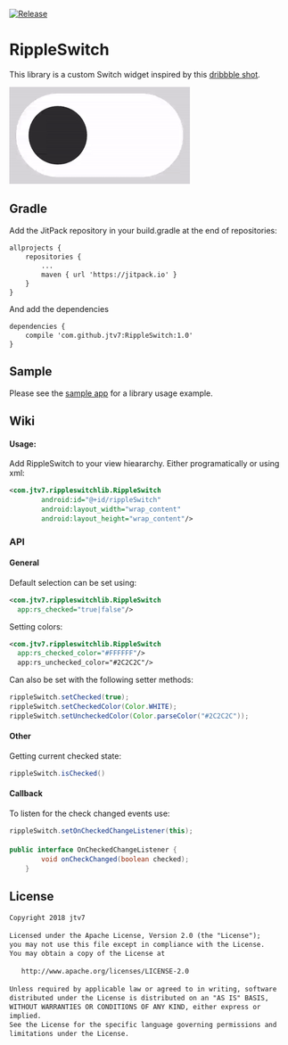 [![Release](https://jitpack.io/v/jtv7/RippleSwitch.svg)](https://jitpack.io/#jtv7/RippleSwitch)

# RippleSwitch

This library is a custom Switch widget inspired by this [dribbble shot](https://dribbble.com/shots/4148855-Switcher-XXXIII). 

![GifSample](https://raw.githubusercontent.com/jtv7/RippleSwitch/master/switch.gif)

## Gradle 
Add the JitPack repository in your build.gradle at the end of repositories:
```
allprojects {
    repositories {
    	...
        maven { url 'https://jitpack.io' }
    }
}
```
And add the dependencies
```
dependencies {
    compile 'com.github.jtv7:RippleSwitch:1.0'
}
```
## Sample
Please see the [sample app](app/src/main) for a library usage example.

## Wiki
#### Usage:
Add RippleSwitch to your view hieararchy. Either programatically or using xml:
```xml
<com.jtv7.rippleswitchlib.RippleSwitch
        android:id="@+id/rippleSwitch"
        android:layout_width="wrap_content"
        android:layout_height="wrap_content"/>
```

### API
#### General

Default selection can be set using:
```xml
<com.jtv7.rippleswitchlib.RippleSwitch
  app:rs_checked="true|false"/>
```
Setting colors:
```xml
<com.jtv7.rippleswitchlib.RippleSwitch
  app:rs_checked_color="#FFFFFF"/>
  app:rs_unchecked_color="#2C2C2C"/>
```

Can also be set with the following setter methods:
```java
rippleSwitch.setChecked(true);
rippleSwitch.setCheckedColor(Color.WHITE);
rippleSwitch.setUncheckedColor(Color.parseColor("#2C2C2C"));                          
```

#### Other

Getting current checked state:
```java
rippleSwitch.isChecked()
```
#### Callback
To listen for the check changed events use:
```java
rippleSwitch.setOnCheckedChangeListener(this);

public interface OnCheckedChangeListener {
        void onCheckChanged(boolean checked);
    }

```

## License
```
Copyright 2018 jtv7

Licensed under the Apache License, Version 2.0 (the "License");
you may not use this file except in compliance with the License.
You may obtain a copy of the License at

   http://www.apache.org/licenses/LICENSE-2.0

Unless required by applicable law or agreed to in writing, software
distributed under the License is distributed on an "AS IS" BASIS,
WITHOUT WARRANTIES OR CONDITIONS OF ANY KIND, either express or implied.
See the License for the specific language governing permissions and
limitations under the License.
```
